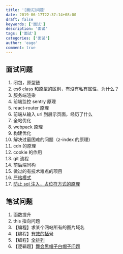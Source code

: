 ```yaml
---
title: '[面试]问题'
date: 2019-06-17T22:37:14+08:00
draft: false
keywords: ['面试']
description: '面试'
tags: ['面试']
categories: ['面试']
author: 'eago'
comment: true
---
```


## 面试问题

1. 闭包，原型链
2. es6 class 和原型的区别，有没有私有属性，为什么？
3. 服务端渲染
4. 前端监控 sentry 原理
5. react-router 原理
6. 前端从输入 url 到展示页面，经历了什么
7. 全站优化
8. webpack 原理
9. 构建优化
10. 解决过最困难的问题（z-index 的原理）
11. cdn 的原理
12. cookie 的作用
13. git 流程
14. 前后端同构
15. 做过的有技术难点的项目
16. [严格模式](https://www.zhihu.com/question/26160868)
17. [防止 sql 注入，占位符方式的原理](https://my.oschina.net/u/860267/blog/761167)

## 笔试问题

1. 函数提升
2. this 指向问题
3. 【编程】求某个网站所有的图片域名
4. 【编程】[有效的括号](https://juejin.im/post/5b7a7f56f265da433e794656)
5. 【编程】[全排列](https://blog.csdn.net/u013309870/article/details/68941284)
6. 【逻辑题】[舞会黑帽子白帽子问题](https://www.zhihu.com/question/26160868)
